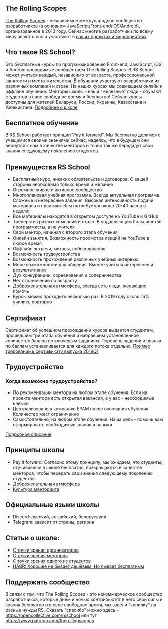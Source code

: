 ## The Rolling Scopes
[The Rolling Scopes](https://rollingscopes.com/) - независимое международное сообщество разработчиков (в основном JavaScript/Front-end/iOS/Android), организованное в 2013 году. Сейчас многие разработчики по всему миру знают о нас и участвуют в [наших проектах и мероприятиях](rolling-scopes-overview.md)

## Что такое RS School?
Это бесплатные курсы по программированию Front-end, JavaScript, iOS и Android проводимые сообществом The Rolling Scopes. В RS School может учиться каждый, независимо от возраста, профессиональной занятости и места жительства. В обучении участвуют разработчики из различных компаний и стран. На наших курсах мы совмещаем онлайн и оффлайн обучение. Менторы школы - наши “железные” люди - обучают студентов в свое свободное время и бесплатно!
Сейчас курсы доступны для жителей Беларуси, России, Украины, Казахстана и Узбекистана.
[Подробнее о школе](https://rs.school/)

## Бесплатное обучение
В RS School работает принцип "Pay it forward". Мы бесплатно делимся с учащимися своими знаниями сейчас, надеясь, что в будущем они вернутся к нам в качестве менторов и точно так же передадут свои знания следующему поколению студентов.

## Преимущества RS School 
- Бесплатный курс, никаких обязательств и договоров. С вашей стороны необходимо только время и желание
- Огромное живое и активное сообщество
- Многоплановая учебная программа. Всегда актуальная программа. Сложные и интересные задания. Высокая интенсивность подачи материала и практики. Вам потребуется около 20-40 часов в неделю
- Все материалы находятся в открытом доступе на YouTube и GitHub
- Тренеры из разных компаний и стран. В подавляющем большинстве программисты, а не учителя
- Свой ментор, начиная с второго этапа обучения
- Онлайн занятия. Возможность просмотра лекций на YouTube в любое время
- Оффлайн встречи, митапы, собеседования
- Возможность трудоустройства
- Возможность прохождения различных учебных интервью
- Море возможностей для общения. Вместе учиться интереснее и результативнее
- Дух конкуренции, соревнования и соперничества
- Нет ограничений по возрасту
- Доброжелательная атмосфера, всегда есть люди, желающие помочь
- Курсы можно проходить несколько раз. В 2019 году около 15% учились повторно

## Сертификат
Сертификат об успешном прохождении курсов выдается студентам, прошедшим три этапа обучения и набравшим установленное количество баллов по ключевым заданиям. Перечень заданий и планка по баллам устанавливается для каждого потока отдельно. [Пример требований к сертификату выпуска 2019Q1](https://docs.rs.school/#/rs-school-certificate)

## Трудоустройство
### Когда возможно трудоустройство?
   * По рекомендации ментора на любом этапе обучения. Если на проекте ментора есть открытая вакансия, а у вас - необходимые навыки
   * Централизовано в компанию EPAM после окончания обучения. Количество мест ограниченно
   * Самостоятельно, на любом этапе обучения. Наша цель - помочь вам сформировать необходимые знания и навыки

[Подробное описание](employment.md)

## Принципы школы 
- Pay it forward. Согласно этому принципу, мы ожидаем, что студенты, отучившиеся в школе бесплатно, возвращаются в качестве менторов, чтобы передать свои знания следующему поколению студентов.
- [Доброжелательная атмосфера](code-of-conduct.md)
- [Культура менторинга](rs-school-mentor.md)
 
## Официальные языки школы 
- Discord: русский, английский, белорусский
- Telegram: зависит от страны, региона

## Статьи о школе:
- [С точки зрения организаторов](https://medium.com/@dzmitry.varabei/draft-%D0%BA%D0%B0%D0%BA-%D1%83%D1%81%D1%82%D1%80%D0%BE%D0%B5%D0%BD%D0%B0-the-rolling-scopes-school-32298109e3a3)
- [C точки зрения менторов](https://medium.com/rs-school/rs-school-myths-63940f3b9fcd)
- [С точки зрения одного из студентов](https://medium.com/rs-school/the-rolling-scopes-school-глазами-бывшего-студента-e269d23dfe7a)
- [HABR: Хорошее не бывает дешёвым. Но бывает бесплатным](https://habr.com/ru/post/465463/)

## Поддержать сообщество
В связи с тем, что Тhe Rolling Scopes - это некоммерческое сообщество разработчиков, которые днем и ночью контрибьютят в него свои силы и знания бесплатно и в свое свободное время, мы завели "копилку" на разные нужды RS.
Сказать “спасибо” можно здесь - https://opencollective.com/rsschool или тут https://www.patreon.com/therollingscopes
